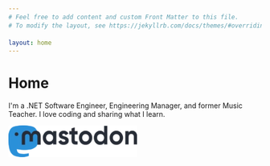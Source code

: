 ```yaml
---
# Feel free to add content and custom Front Matter to this file.
# To modify the layout, see https://jekyllrb.com/docs/themes/#overriding-theme-defaults

layout: home
---
```

# Home

I'm a .NET Software Engineer, Engineering Manager, and former Music Teacher. I love coding and sharing what I learn.

<div class="flex-row flex-end">
    <div id="mastodon-section">
        <div id="mastodon-header">
            <img alt="Mastodon" style="width: 16rem;" src="images/mastodon-header.png">
         </div>
        <div id="mastodon"></div>
    </div>
</div>

<script src="main.js"></script>